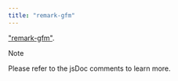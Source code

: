 ```yaml
---
title: "remark-gfm"
---
```


["remark-gfm"](https://npmjs.com/package/remark-gfm).

> [!NOTE]
> Please refer to the jsDoc comments to learn more.

